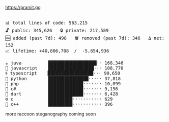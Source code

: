 https://pramit.gg
 <!-- LANGUAGES BREAKDOWN START -->
<pre><code style="font-family: monospace; font-size: 14px;">
📊 total lines of code: 563,215
🔓 public: 345,626   🔒 private: 217,589
🆕 added (past 7d): 498   🗑️ removed (past 7d): 346   Δ net: 152
📈 lifetime: +40,806,708  /  -5,654,936

☕ java          ██████████████████·· 168,346
💛 javascript    █████████████████··· 108,770
🌀 typescript    █████████████████··· 90,650
🐍 python        ███████████████····· 37,818
🐘 php           █████████████······· 10,099
🔧 c#            █████████████······· 9,156
🎯 dart          █████████████······· 6,428
⚙️ c             █████████··········· 629
🧩 c++           █████████··········· 396
</code></pre>
 <!-- LANGUAGES BREAKDOWN END -->
more raccoon steganography coming soon
